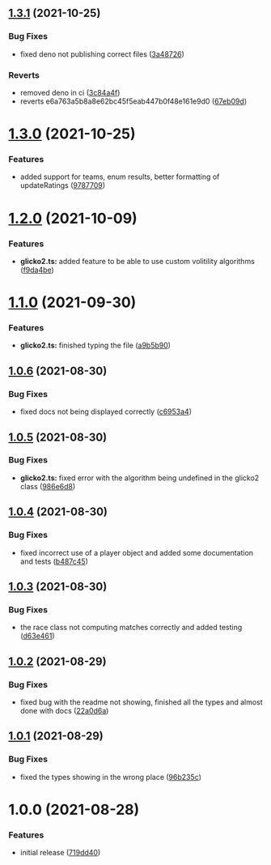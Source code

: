 ## [1.3.1](https://github.com/animafps/glicko2.ts/compare/v1.3.0...v1.3.1) (2021-10-25)


### Bug Fixes

* fixed deno not publishing correct files ([3a48726](https://github.com/animafps/glicko2.ts/commit/3a48726f1e7b7af7bd242d8e9ead469630e83061))


### Reverts

* removed deno in ci ([3c84a4f](https://github.com/animafps/glicko2.ts/commit/3c84a4f3c3b706b9498c3f64eba889bb09c91a1b))
* reverts e6a763a5b8a8e62bc45f5eab447b0f48e161e9d0 ([67eb09d](https://github.com/animafps/glicko2.ts/commit/67eb09d2984e7fa9ee27cac40921c6c2408aeb52))

# [1.3.0](https://github.com/animafps/glicko2.ts/compare/v1.2.0...v1.3.0) (2021-10-25)


### Features

* added support for teams, enum results, better formatting of updateRatings ([9787709](https://github.com/animafps/glicko2.ts/commit/9787709708a428854a4be59d08dfa04109ea2738))

# [1.2.0](https://github.com/animafps/glicko2.ts/compare/v1.1.0...v1.2.0) (2021-10-09)


### Features

* **glicko2.ts:** added feature to be able to use custom volitility algorithms ([f9da4be](https://github.com/animafps/glicko2.ts/commit/f9da4beb3f4debf27644b871a1f3e1bf7131fedb))

# [1.1.0](https://github.com/animafps/glicko2.ts/compare/v1.0.6...v1.1.0) (2021-09-30)


### Features

* **glicko2.ts:** finished typing the file ([a9b5b90](https://github.com/animafps/glicko2.ts/commit/a9b5b9005ed36366fcc74b02a95d7820b9094770))

## [1.0.6](https://github.com/animafps/glicko2.ts/compare/v1.0.5...v1.0.6) (2021-08-30)


### Bug Fixes

* fixed docs not being displayed correctly ([c6953a4](https://github.com/animafps/glicko2.ts/commit/c6953a47dc236e548eaf053c62622c46ff579cdc))

## [1.0.5](https://github.com/animafps/glicko2.ts/compare/v1.0.4...v1.0.5) (2021-08-30)


### Bug Fixes

* **glicko2.ts:** fixed error with the algorithm being undefined in the glicko2 class ([986e6d8](https://github.com/animafps/glicko2.ts/commit/986e6d8b4343422dcbd8b9f5f3c48d015ddc7a82))

## [1.0.4](https://github.com/animafps/glicko2.ts/compare/v1.0.3...v1.0.4) (2021-08-30)


### Bug Fixes

* fixed incorrect use of a player object and added some documentation and tests ([b487c45](https://github.com/animafps/glicko2.ts/commit/b487c45843ebab276829e6ab930dc80069d467c5))

## [1.0.3](https://github.com/animafps/glicko2.ts/compare/v1.0.2...v1.0.3) (2021-08-30)


### Bug Fixes

* the race class not computing matches correctly and added testing ([d63e461](https://github.com/animafps/glicko2.ts/commit/d63e461e0af14e6e540ebf602e692d725328310c))

## [1.0.2](https://github.com/animafps/glicko2.ts/compare/v1.0.1...v1.0.2) (2021-08-29)


### Bug Fixes

* fixed bug with the readme not showing, finished all the types and almost done with docs ([22a0d6a](https://github.com/animafps/glicko2.ts/commit/22a0d6abb7ca80c3788688418c14d6e4819f5c99))

## [1.0.1](https://github.com/animafps/glicko2.ts/compare/v1.0.0...v1.0.1) (2021-08-29)


### Bug Fixes

* fixed the types showing in the wrong place ([96b235c](https://github.com/animafps/glicko2.ts/commit/96b235c201a000535fedb93947f1ce5b13a9c031))

# 1.0.0 (2021-08-28)


### Features

* initial release ([719dd40](https://github.com/animafps/glicko2.ts/commit/719dd40d3aa28ae2def31699e416fb13e305e946))
